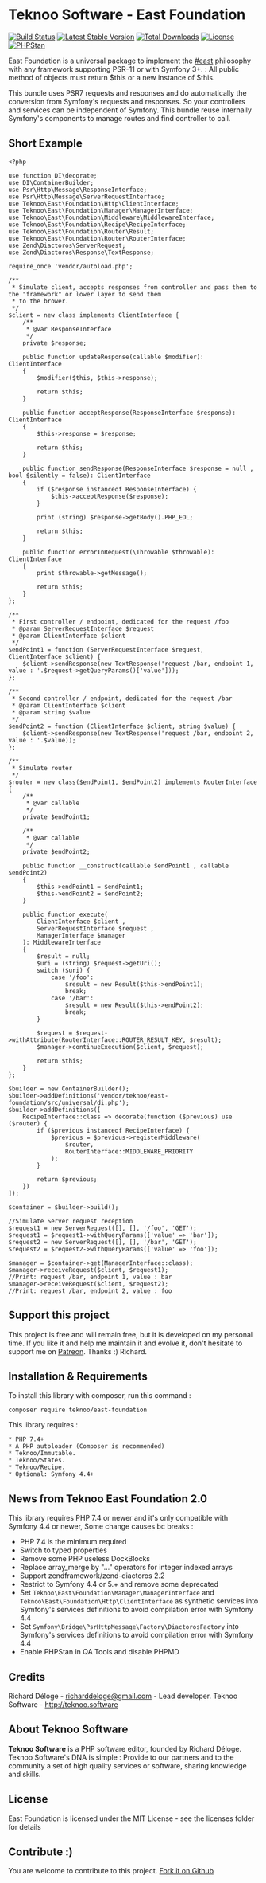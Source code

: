 Teknoo Software - East Foundation
=================================

[![Build Status](https://travis-ci.com/TeknooSoftware/east-foundation.svg?branch=master)](https://travis-ci.com/TeknooSoftware/east-foundation)
[![Latest Stable Version](https://poser.pugx.org/teknoo/east-foundation/v/stable)](https://packagist.org/packages/teknoo/east-foundation)
[![Total Downloads](https://poser.pugx.org/teknoo/east-foundation/downloads)](https://packagist.org/packages/teknoo/east-foundation)
[![License](https://poser.pugx.org/teknoo/east-foundation/license)](https://packagist.org/packages/teknoo/east-foundation)
[![PHPStan](https://img.shields.io/badge/PHPStan-enabled-brightgreen.svg?style=flat)](https://github.com/phpstan/phpstan)

East Foundation is a universal package to implement the [#east](http://blog.est.voyage/phpTour2015/) philosophy with 
any framework supporting PSR-11 or with Symfony 3+. :
All public method of objects must return $this or a new instance of $this.

This bundle uses PSR7 requests and responses and do automatically the conversion from Symfony's requests and responses.
So your controllers and services can be independent of Symfony. This bundle reuse internally Symfony's components
to manage routes and find controller to call.

Short Example
-------------

    <?php

    use function DI\decorate;
    use DI\ContainerBuilder;
    use Psr\Http\Message\ResponseInterface;
    use Psr\Http\Message\ServerRequestInterface;
    use Teknoo\East\Foundation\Http\ClientInterface;
    use Teknoo\East\Foundation\Manager\ManagerInterface;
    use Teknoo\East\Foundation\Middleware\MiddlewareInterface;
    use Teknoo\East\Foundation\Recipe\RecipeInterface;
    use Teknoo\East\Foundation\Router\Result;
    use Teknoo\East\Foundation\Router\RouterInterface;
    use Zend\Diactoros\ServerRequest;
    use Zend\Diactoros\Response\TextResponse;

    require_once 'vendor/autoload.php';

    /**
     * Simulate client, accepts responses from controller and pass them to the "framework" or lower layer to send them
     * to the brower.
     */
    $client = new class implements ClientInterface {
        /**
         * @var ResponseInterface
         */
        private $response;

        public function updateResponse(callable $modifier): ClientInterface
        {
            $modifier($this, $this->response);

            return $this;
        }

        public function acceptResponse(ResponseInterface $response): ClientInterface
        {
            $this->response = $response;

            return $this;
        }

        public function sendResponse(ResponseInterface $response = null , bool $silently = false): ClientInterface
        {
            if ($response instanceof ResponseInterface) {
                $this->acceptResponse($response);
            }

            print (string) $response->getBody().PHP_EOL;

            return $this;
        }

        public function errorInRequest(\Throwable $throwable): ClientInterface
        {
            print $throwable->getMessage();

            return $this;
        }
    };

    /**
     * First controller / endpoint, dedicated for the request /foo
     * @param ServerRequestInterface $request
     * @param ClientInterface $client
     */
    $endPoint1 = function (ServerRequestInterface $request, ClientInterface $client) {
        $client->sendResponse(new TextResponse('request /bar, endpoint 1, value : '.$request->getQueryParams()['value']));
    };

    /**
     * Second controller / endpoint, dedicated for the request /bar
     * @param ClientInterface $client
     * @param string $value
     */
    $endPoint2 = function (ClientInterface $client, string $value) {
        $client->sendResponse(new TextResponse('request /bar, endpoint 2, value : '.$value));
    };

    /**
     * Simulate router
     */
    $router = new class($endPoint1, $endPoint2) implements RouterInterface {
        /**
         * @var callable
         */
        private $endPoint1;

        /**
         * @var callable
         */
        private $endPoint2;

        public function __construct(callable $endPoint1 , callable $endPoint2)
        {
            $this->endPoint1 = $endPoint1;
            $this->endPoint2 = $endPoint2;
        }

        public function execute(
            ClientInterface $client ,
            ServerRequestInterface $request ,
            ManagerInterface $manager
        ): MiddlewareInterface
        {
            $result = null;
            $uri = (string) $request->getUri();
            switch ($uri) {
                case '/foo':
                    $result = new Result($this->endPoint1);
                    break;
                case '/bar':
                    $result = new Result($this->endPoint2);
                    break;
            }

            $request = $request->withAttribute(RouterInterface::ROUTER_RESULT_KEY, $result);
            $manager->continueExecution($client, $request);

            return $this;
        }
    };

    $builder = new ContainerBuilder();
    $builder->addDefinitions('vendor/teknoo/east-foundation/src/universal/di.php');
    $builder->addDefinitions([
        RecipeInterface::class => decorate(function ($previous) use ($router) {
            if ($previous instanceof RecipeInterface) {
                $previous = $previous->registerMiddleware(
                    $router,
                    RouterInterface::MIDDLEWARE_PRIORITY
                );
            }

            return $previous;
        })
    ]);

    $container = $builder->build();

    //Simulate Server request reception
    $request1 = new ServerRequest([], [], '/foo', 'GET');
    $request1 = $request1->withQueryParams(['value' => 'bar']);
    $request2 = new ServerRequest([], [], '/bar', 'GET');
    $request2 = $request2->withQueryParams(['value' => 'foo']);

    $manager = $container->get(ManagerInterface::class);
    $manager->receiveRequest($client, $request1);
    //Print: request /bar, endpoint 1, value : bar
    $manager->receiveRequest($client, $request2);
    //Print: request /bar, endpoint 2, value : foo

Support this project
---------------------

This project is free and will remain free, but it is developed on my personal time. 
If you like it and help me maintain it and evolve it, don't hesitate to support me on [Patreon](https://patreon.com/teknoo_software).
Thanks :) Richard. 

Installation & Requirements
---------------------------
To install this library with composer, run this command :

    composer require teknoo/east-foundation

This library requires :

    * PHP 7.4+
    * A PHP autoloader (Composer is recommended)
    * Teknoo/Immutable.
    * Teknoo/States.
    * Teknoo/Recipe.
    * Optional: Symfony 4.4+

News from Teknoo East Foundation 2.0
----------------------------

This library requires PHP 7.4 or newer and it's only compatible with Symfony 4.4 or newer, Some change causes bc breaks :

- PHP 7.4 is the minimum required
- Switch to typed properties
- Remove some PHP useless DockBlocks
- Replace array_merge by "..." operators for integer indexed arrays
- Support zendframework/zend-diactoros 2.2
- Restrict to Symfony 4.4 or 5.+ and remove some deprecated
- Set `Teknoo\East\Foundation\Manager\ManagerInterface` and `Teknoo\East\Foundation\Http\ClientInterface` as synthetic
services into Symfony's services definitions to avoid compilation error with Symfony 4.4
- Set `Symfony\Bridge\PsrHttpMessage\Factory\DiactorosFactory` into Symfony's services definitions 
to avoid compilation error with Symfony 4.4
- Enable PHPStan in QA Tools and disable PHPMD


Credits
-------
Richard Déloge - <richarddeloge@gmail.com> - Lead developer.
Teknoo Software - <http://teknoo.software>

About Teknoo Software
---------------------
**Teknoo Software** is a PHP software editor, founded by Richard Déloge. 
Teknoo Software's DNA is simple : Provide to our partners and to the community a set of high quality services or software,
 sharing knowledge and skills.

License
-------
East Foundation is licensed under the MIT License - see the licenses folder for details

Contribute :)
-------------

You are welcome to contribute to this project. [Fork it on Github](CONTRIBUTING.md)
